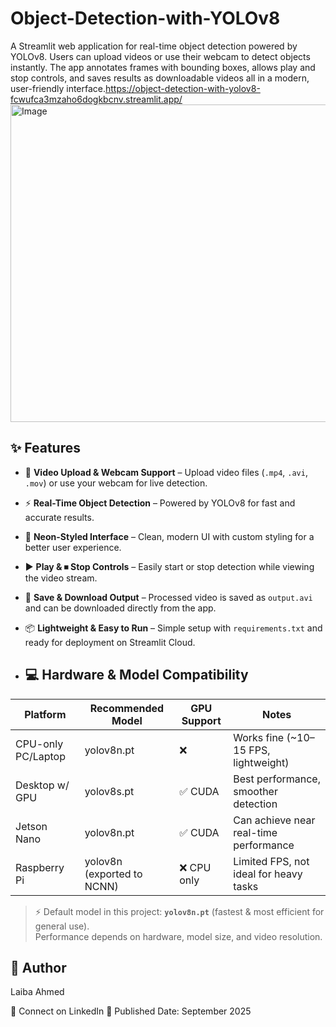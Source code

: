 # Object-Detection-with-YOLOv8
A Streamlit web application for real-time object detection powered by YOLOv8. Users can upload videos or use their webcam to detect objects instantly. The app annotates frames with bounding boxes, allows play and stop controls, and saves results as downloadable videos all in a modern, user-friendly interface.https://object-detection-with-yolov8-fcwufca3mzaho6dogkbcnv.streamlit.app/
<img width="839" height="508" alt="Image" src="https://github.com/user-attachments/assets/a7fcbaf6-6044-4e7d-a10d-9455bfd2e554" />
## ✨ Features

- 🎥 **Video Upload & Webcam Support** – Upload video files (`.mp4`, `.avi`, `.mov`) or use your webcam for live detection.  
- ⚡ **Real-Time Object Detection** – Powered by YOLOv8 for fast and accurate results.  
- 🎨 **Neon-Styled Interface** – Clean, modern UI with custom styling for a better user experience.  
- ▶️ **Play & ⏹ Stop Controls** – Easily start or stop detection while viewing the video stream.  
- 💾 **Save & Download Output** – Processed video is saved as `output.avi` and can be downloaded directly from the app.  
- 📦 **Lightweight & Easy to Run** – Simple setup with `requirements.txt` and ready for deployment on Streamlit Cloud.

- ## 💻 Hardware & Model Compatibility

| Platform       | Recommended Model | GPU Support | Notes                           |
|----------------|-------------------|-------------|---------------------------------|
| CPU-only PC/Laptop | yolov8n.pt        | ❌          | Works fine (~10–15 FPS, lightweight) |
| Desktop w/ GPU | yolov8s.pt        | ✅ CUDA     | Best performance, smoother detection |
| Jetson Nano    | yolov8n.pt        | ✅ CUDA     | Can achieve near real-time performance |
| Raspberry Pi   | yolov8n (exported to NCNN) | ❌ CPU only  | Limited FPS, not ideal for heavy tasks |

> ⚡ Default model in this project: **`yolov8n.pt`** (fastest & most efficient for general use).  
Performance depends on hardware, model size, and video resolution.

## 👤 Author

Laiba Ahmed

🔗 Connect on LinkedIn
📅 Published Date: September 2025
